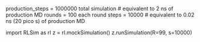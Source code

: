 production_steps = 1000000 total simulation # equivalent to 2 ns of production MD
rounds = 100
each round steps = 10000 # equivalent to 0.02 ns (20 pico s) of production MD

import RLSim as rl
z = rl.mockSimulation()
z.runSimulation(R=99, s=10000)
